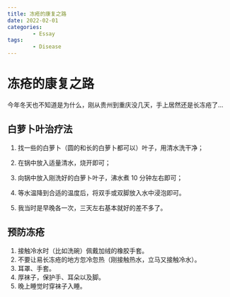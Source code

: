 ```yaml
---
title: 冻疮的康复之路
date: 2022-02-01
categories:
        - Essay
tags:
        - Disease
---
```


# 冻疮的康复之路

今年冬天也不知道是为什么，刚从贵州到重庆没几天，手上居然还是长冻疮了...

## 白萝卜叶治疗法

1. 找一些的白萝卜（圆的和长的白萝卜都可以）叶子，用清水洗干净；

2. 在锅中放入适量清水，烧开即可；

3. 向锅中放入刚洗好的白萝卜叶子，沸水煮 10 分钟左右即可；

4. 等水温降到合适的温度后，将双手或双脚放入水中浸泡即可。

5. 我当时是早晚各一次，三天左右基本就好的差不多了。

## 预防冻疮

1. 接触冷水时（比如洗碗）佩戴加绒的橡胶手套。
2. 不要让易长冻疮的地方忽冷忽热（刚接触热水，立马又接触冷水）。
3. 耳罩、手套。
4. 厚袜子，保护手、耳朵以及脚。
5. 晚上睡觉时穿袜子入睡。
